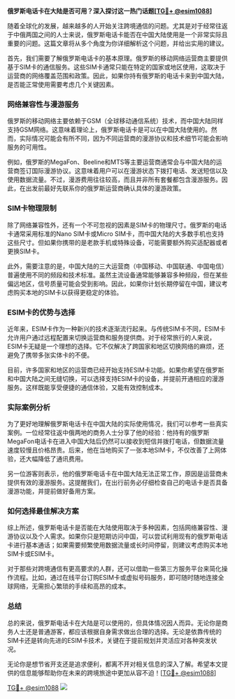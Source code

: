 **俄罗斯电话卡在大陆是否可用？深入探讨这一热门话题[[TG💪+ @esim1088](https://t.me/s/esim1088)]**

随着全球化的发展，越来越多的人开始关注跨境通信的问题。尤其是对于经常往返于中俄两国之间的人士来说，俄罗斯电话卡能否在中国大陆使用是一个非常实际且重要的问题。这篇文章将从多个角度为你详细解析这个问题，并给出实用的建议。

首先，我们需要了解俄罗斯电话卡的基本原理。俄罗斯的移动网络运营商主要提供基于SIM卡的通信服务。这些SIM卡通常只能在特定的国家或地区使用，这取决于运营商的网络覆盖范围和政策。因此，如果你持有俄罗斯的电话卡来到中国大陆，是否能正常使用需要考虑几个关键因素。

### **网络兼容性与漫游服务**

俄罗斯的移动网络主要依赖于GSM（全球移动通信系统）技术，而中国大陆同样支持GSM网络。这意味着理论上，俄罗斯电话卡是可以在中国大陆使用的。然而，实际情况可能会有所不同，因为不同运营商的漫游协议和技术细节可能会影响服务的可用性。

例如，俄罗斯的MegaFon、Beeline和MTS等主要运营商通常会与中国大陆的运营商签订国际漫游协议。这意味着用户可以在漫游状态下拨打电话、发送短信以及使用数据流量。不过，漫游费用往往较高，而且并非所有套餐都包含漫游服务。因此，在出发前最好先联系你的俄罗斯运营商确认具体的漫游政策。

### **SIM卡物理限制**

除了网络兼容性外，还有一个不可忽视的因素是SIM卡的物理尺寸。俄罗斯的电话卡通常采用标准的Nano SIM卡或Micro SIM卡，而中国大陆的大多数手机也支持这些尺寸。但如果你携带的是老款手机或特殊设备，可能需要额外购买适配器或者更换SIM卡。

此外，需要注意的是，中国大陆的三大运营商（中国移动、中国联通、中国电信）普遍使用不同的频段和技术标准。虽然主流设备通常能够兼容多种频段，但在某些偏远地区，信号质量可能会受到影响。因此，如果你计划长期停留在中国，建议考虑购买本地的SIM卡以获得更稳定的体验。

### **ESIM卡的优势与选择**

近年来，ESIM卡作为一种新兴的技术逐渐流行起来。与传统SIM卡不同，ESIM卡允许用户通过远程配置来切换运营商和服务提供商。对于经常旅行的人来说，ESIM卡无疑是一个理想的选择。它不仅解决了跨国家和地区切换网络的麻烦，还避免了携带多张实体卡的不便。

目前，许多国家和地区的运营商已经开始支持ESIM卡功能。如果你希望在俄罗斯和中国大陆之间无缝切换，可以选择支持ESIM卡的设备，并提前开通相应的漫游服务。这样既能享受便捷的通信体验，又能有效控制成本。

### **实际案例分析**

为了更好地理解俄罗斯电话卡在中国大陆的实际使用情况，我们可以参考一些真实案例。一位经常往返中俄两地的商务人士分享了他的经验：他持有的俄罗斯MegaFon电话卡在进入中国大陆后仍然可以接收到短信并拨打电话，但数据流量速度较慢且价格昂贵。后来，他在当地购买了一张本地SIM卡，不仅改善了上网体验，还大幅降低了通讯费用。

另一位游客则表示，他的俄罗斯电话卡在中国大陆无法正常工作，原因是运营商未提供有效的漫游服务。这提醒我们，在出行前务必仔细检查自己的电话卡是否具备漫游功能，并提前做好备用方案。

### **如何选择最佳解决方案**

综上所述，俄罗斯电话卡是否能在大陆使用取决于多种因素，包括网络兼容性、漫游协议以及个人需求。如果你只是短期访问中国，可以尝试利用现有的俄罗斯电话卡进行基本通话；如果需要频繁使用数据流量或长时间停留，则建议考虑购买本地SIM卡或ESIM卡。

对于那些对跨境通信有更高要求的人群，还可以借助一些第三方服务平台来简化操作流程。比如，通过在线平台订购ESIM卡或虚拟号码服务，即可随时随地连接全球网络，无需担心繁琐的手续和高昂的成本。

### **总结**

总的来说，俄罗斯电话卡在大陆是可以使用的，但具体情况因人而异。无论你是商务人士还是普通游客，都应该根据自身需求做出合理的选择。无论是依靠传统的SIM卡还是转向先进的ESIM卡技术，关键在于提前规划并灵活应对各种突发状况。

无论你是想节省开支还是追求便利，都离不开对相关信息的深入了解。希望本文提供的信息能够帮助你在未来的跨境旅途中更加从容不迫！[[TG💪+ @esim1088](https://t.me/s/esim1088)]

[TG💪+ @esim1088](https://t.me/s/esim1088) ![](https://i.postimg.cc/4NQfJmqS/Snipaste-2025-05-13-00-14-12.png)